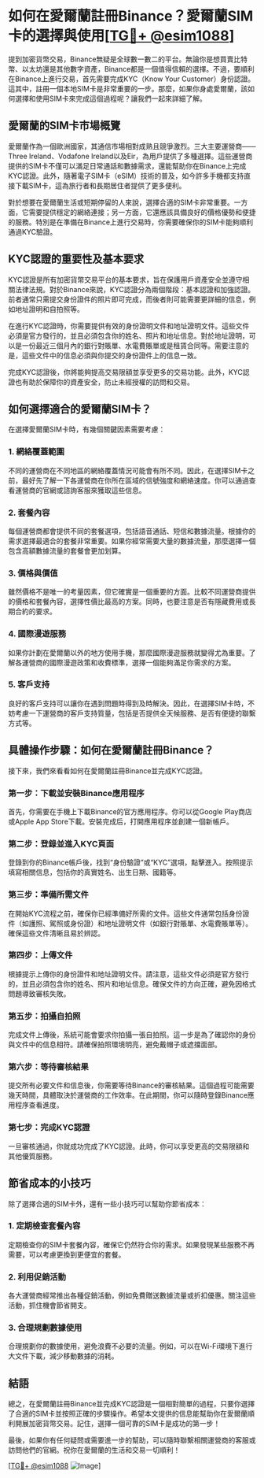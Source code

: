 # 如何在愛爾蘭註冊Binance？愛爾蘭SIM卡的選擇與使用[[TG💪+ @esim1088](https://t.me/s/esim1088)]

提到加密貨幣交易，Binance無疑是全球數一數二的平台。無論你是想買賣比特幣、以太坊還是其他數字資產，Binance都是一個值得信賴的選擇。不過，要順利在Binance上進行交易，首先需要完成KYC（Know Your Customer）身份認證。這其中，註冊一個本地SIM卡是非常重要的一步。那麼，如果你身處愛爾蘭，該如何選擇和使用SIM卡來完成這個過程呢？讓我們一起來詳細了解。

## 愛爾蘭的SIM卡市場概覽

愛爾蘭作為一個歐洲國家，其通信市場相對成熟且競爭激烈。三大主要運營商——Three Ireland、Vodafone Ireland以及Eir，為用戶提供了多種選擇。這些運營商提供的SIM卡不僅可以滿足日常通話和數據需求，還能幫助你在Binance上完成KYC認證。此外，隨著電子SIM卡（eSIM）技術的普及，如今許多手機都支持直接下載SIM卡，這為旅行者和長期居住者提供了更多便利。

對於想要在愛爾蘭生活或短期停留的人來說，選擇合適的SIM卡非常重要。一方面，它需要提供穩定的網絡連接；另一方面，它還應該具備良好的價格優勢和便捷的服務。特別是在準備在Binance上進行交易時，你需要確保你的SIM卡能夠順利通過KYC驗證。

## KYC認證的重要性及基本要求

KYC認證是所有加密貨幣交易平台的基本要求，旨在保護用戶資產安全並遵守相關法律法規。對於Binance來說，KYC認證分為兩個階段：基本認證和加強認證。前者通常只需提交身份證件的照片即可完成，而後者則可能需要更詳細的信息，例如地址證明和自拍照等。

在進行KYC認證時，你需要提供有效的身份證明文件和地址證明文件。這些文件必須是官方發行的，並且必須包含你的姓名、照片和地址信息。對於地址證明，可以是一份最近三個月內的銀行對賬單、水電費賬單或是租賃合同等。需要注意的是，這些文件中的信息必須與你提交的身份證件上的信息一致。

完成KYC認證後，你將能夠提高交易限額並享受更多的交易功能。此外，KYC認證也有助於保障你的資產安全，防止未經授權的訪問和交易。

## 如何選擇適合的愛爾蘭SIM卡？

在選擇愛爾蘭SIM卡時，有幾個關鍵因素需要考慮：

### 1. **網絡覆蓋範圍**
不同的運營商在不同地區的網絡覆蓋情況可能會有所不同。因此，在選擇SIM卡之前，最好先了解一下各運營商在你所在區域的信號強度和網絡速度。你可以通過查看運營商的官網或諮詢客服來獲取這些信息。

### 2. **套餐內容**
每個運營商都會提供不同的套餐選項，包括語音通話、短信和數據流量。根據你的需求選擇最適合的套餐非常重要。如果你經常需要大量的數據流量，那麼選擇一個包含高額數據流量的套餐會更加划算。

### 3. **價格與價值**
雖然價格不是唯一的考量因素，但它確實是一個重要的方面。比較不同運營商提供的價格和套餐內容，選擇性價比最高的方案。同時，也要注意是否有隱藏費用或長期合約的要求。

### 4. **國際漫遊服務**
如果你計劃在愛爾蘭以外的地方使用手機，那麼國際漫遊服務就變得尤為重要。了解各運營商的國際漫遊政策和收費標準，選擇一個能夠滿足你需求的方案。

### 5. **客戶支持**
良好的客戶支持可以讓你在遇到問題時得到及時解決。因此，在選擇SIM卡時，不妨考慮一下運營商的客戶支持質量，包括是否提供全天候服務、是否有便捷的聯繫方式等。

## 具體操作步驟：如何在愛爾蘭註冊Binance？

接下來，我們來看看如何在愛爾蘭註冊Binance並完成KYC認證。

### 第一步：下載並安裝Binance應用程序
首先，你需要在手機上下載Binance的官方應用程序。你可以從Google Play商店或Apple App Store下載。安裝完成后，打開應用程序並創建一個新帳戶。

### 第二步：登錄並進入KYC頁面
登錄到你的Binance帳戶後，找到“身份驗證”或“KYC”選項，點擊進入。按照提示填寫相關信息，包括你的真實姓名、出生日期、國籍等。

### 第三步：準備所需文件
在開始KYC流程之前，確保你已經準備好所需的文件。這些文件通常包括身份證件（如護照、駕照或身份證）和地址證明文件（如銀行對賬單、水電費賬單等）。確保這些文件清晰且易於辨認。

### 第四步：上傳文件
根據提示上傳你的身份證件和地址證明文件。請注意，這些文件必須是官方發行的，並且必須包含你的姓名、照片和地址信息。確保文件的方向正確，避免因格式問題導致審核失敗。

### 第五步：拍攝自拍照
完成文件上傳後，系統可能會要求你拍攝一張自拍照。這一步是為了確認你的身份與文件中的信息相符。請確保拍照環境明亮，避免戴帽子或遮擋面部。

### 第六步：等待審核結果
提交所有必要文件和信息後，你需要等待Binance的審核結果。這個過程可能需要幾天時間，具體取決於運營商的工作效率。在此期間，你可以隨時登錄Binance應用程序查看進度。

### 第七步：完成KYC認證
一旦審核通過，你就成功完成了KYC認證。此時，你可以享受更高的交易限額和其他優質服務。

## 節省成本的小技巧

除了選擇合適的SIM卡外，還有一些小技巧可以幫助你節省成本：

### 1. **定期檢查套餐內容**
定期檢查你的SIM卡套餐內容，確保它仍然符合你的需求。如果發現某些服務不再需要，可以考慮更換到更便宜的套餐。

### 2. **利用促銷活動**
各大運營商經常推出各種促銷活動，例如免費贈送數據流量或折扣優惠。關注這些活動，抓住機會節省開支。

### 3. **合理規劃數據使用**
合理規劃你的數據使用，避免浪費不必要的流量。例如，可以在Wi-Fi環境下進行大文件下載，減少移動數據的消耗。

## 結語

總之，在愛爾蘭註冊Binance並完成KYC認證是一個相對簡單的過程，只要你選擇了合適的SIM卡並按照正確的步驟操作。希望本文提供的信息能幫助你在愛爾蘭順利開展加密貨幣交易。記住，選擇一個可靠的SIM卡是成功的第一步！

最後，如果你有任何疑問或需要進一步的幫助，可以隨時聯繫相關運營商的客服或訪問他們的官網。祝你在愛爾蘭的生活和交易一切順利！

[[TG💪+ @esim1088](https://t.me/s/esim1088) ![Image](https://i.postimg.cc/4NQfJmqS/Snipaste-2025-05-13-00-14-12.png)]